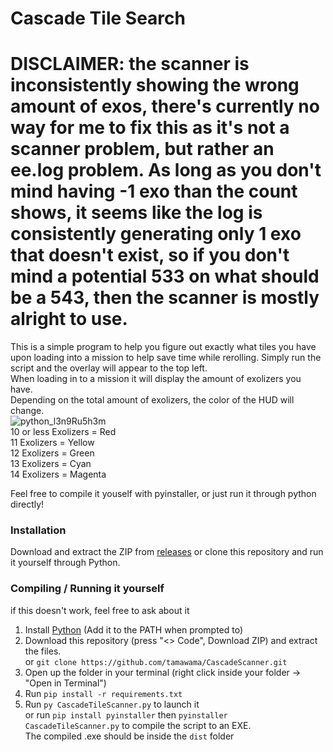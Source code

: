 # Cascade Tile Search  

# DISCLAIMER: the scanner is inconsistently showing the wrong amount of exos, there's currently no way for me to fix this as it's not a scanner problem, but rather an ee.log problem. As long as you don't mind having -1 exo than the count shows, it seems like the log is consistently generating only 1 exo that doesn't exist, so if you don't mind a potential 533 on what should be a 543, then the scanner is mostly alright to use.


This is a simple program to help you figure out exactly what tiles you have upon loading into a mission to help save time while rerolling. Simply run the script and the overlay will appear to the top left.  
When loading in to a mission it will display the amount of exolizers you have.  
Depending on the total amount of exolizers, the color of the HUD will change.  
![python_l3n9Ru5h3m](https://github.com/user-attachments/assets/1605fc82-e7b2-4feb-9519-e61d4f6d53b4)  
10 or less Exolizers = Red  
11 Exolizers = Yellow  
12 Exolizers = Green  
13 Exolizers = Cyan  
14 Exolizers = Magenta  

Feel free to compile it youself with pyinstaller, or just run it through python directly!

### Installation
Download and extract the ZIP from [releases](https://github.com/tamawama/CascadeScanner/releases) or clone this repository and run it yourself through Python.

### Compiling / Running it yourself
if this doesn't work, feel free to ask about it
1. Install [Python](https://www.python.org/downloads/) (Add it to the PATH when prompted to)
2. Download this repository (press "<> Code", Download ZIP) and extract the files.   
or `git clone https://github.com/tamawama/CascadeScanner.git`
3. Open up the folder in your terminal (right click inside your folder -> "Open in Terminal")
4. Run `pip install -r requirements.txt`
5. Run `py CascadeTileScanner.py` to launch it  
   or run `pip install pyinstaller` then `pyinstaller CascadeTileScanner.py` to compile the script to an EXE.  
   The compiled .exe should be inside the `dist` folder

